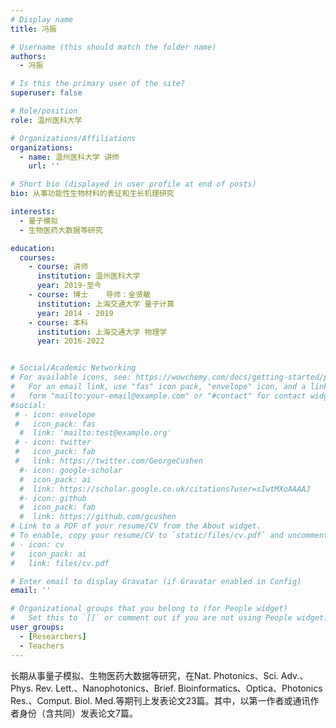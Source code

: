 ```yaml
---
# Display name
title: 冯振

# Username (this should match the folder name)
authors:
  - 冯振

# Is this the primary user of the site?
superuser: false

# Role/position
role: 温州医科大学

# Organizations/Affiliations
organizations:
  - name: 温州医科大学 讲师
    url: ''

# Short bio (displayed in user profile at end of posts)
bio: 从事功能性生物材料的表征和生长机理研究

interests:
  - 量子模拟
  - 生物医药大数据等研究

education:
  courses:
    - course: 讲师
      institution: 温州医科大学
      year: 2019-至今
    - course: 博士	导师：金贤敏
      institution: 上海交通大学 量子计算  
      year: 2014 - 2019
    - course: 本科
      institution: 上海交通大学 物理学
      year: 2016-2022


# Social/Academic Networking
# For available icons, see: https://wowchemy.com/docs/getting-started/page-builder/#icons
#   For an email link, use "fas" icon pack, "envelope" icon, and a link in the
#   form "mailto:your-email@example.com" or "#contact" for contact widget.
#social:
 # - icon: envelope
 #   icon_pack: fas
  #  link: 'mailto:test@example.org'
 # - icon: twitter
 #   icon_pack: fab
 #   link: https://twitter.com/GeorgeCushen
  #- icon: google-scholar
  #  icon_pack: ai
  #  link: https://scholar.google.co.uk/citations?user=sIwtMXoAAAAJ
  #- icon: github
  #  icon_pack: fab
  #  link: https://github.com/gcushen
# Link to a PDF of your resume/CV from the About widget.
# To enable, copy your resume/CV to `static/files/cv.pdf` and uncomment the lines below.
# - icon: cv
#   icon_pack: ai
#   link: files/cv.pdf

# Enter email to display Gravatar (if Gravatar enabled in Config)
email: ''

# Organizational groups that you belong to (for People widget)
#   Set this to `[]` or comment out if you are not using People widget.
user_groups:
  - [Researchers]
  - Teachers
---
```


长期从事量子模拟、生物医药大数据等研究，在Nat. Photonics、Sci. Adv.、Phys. Rev. Lett.、Nanophotonics、Brief. Bioinformatics、Optica、Photonics Res.、Comput. Biol. Med.等期刊上发表论文23篇。其中，以第一作者或通讯作者身份（含共同）发表论文7篇。
